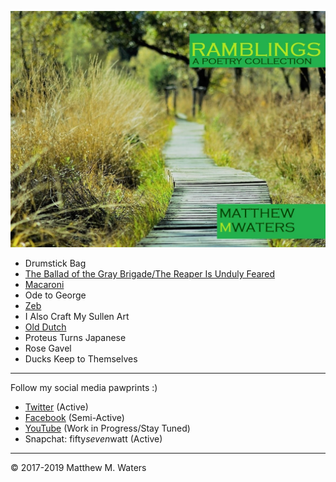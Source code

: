 ![Ramblings front cover](https://github.com/MattTheBobcat/RAMBLINGS/blob/master/Ramblings_Frontcover.jpeg)

- Drumstick Bag
- [The Ballad of the Gray Brigade/The Reaper Is Unduly Feared](https://github.com/MattTheBobcat/RAMBLINGS/blob/master/Gray%20Brigade.pdf)
- [Macaroni](https://github.com/MattTheBobcat/RAMBLINGS/blob/master/Macaroni.pdf)
- Ode to George
- [Zeb](https://github.com/MattTheBobcat/RAMBLINGS/blob/master/Zeb.pdf)
- I Also Craft My Sullen Art
- [Old Dutch](https://github.com/MattTheBobcat/RAMBLINGS/blob/master/Old_Dutch.pdf)
- Proteus Turns Japanese
- Rose Gavel
- Ducks Keep to Themselves

***

Follow my social media pawprints :)
- [Twitter](https://www.twitter.com/mistermorethan4) (Active)
- [Facebook](https://www.facebook.com/mistermorethanfour) (Semi-Active)
- [YouTube](https://www.youtube.com/channel/UC_s-VK6XwokSy5d3wrHNXOQ) (Work in Progress/Stay Tuned)
- Snapchat: fifty*seven*watt (Active)

***

© 2017-2019 Matthew M. Waters
